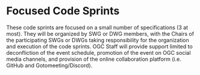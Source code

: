 # Focused Code Sprints

These code sprints are focused on a small number of specifications (3 at most). They will be organized by SWG or DWG members, with the Chairs of the participating SWGs or DWGs taking responsibility for the organization and execution of the code sprints. OGC Staff will provide support limited to deconfliction of the event schedule, promotion of the event on OGC social media channels, and provision of the online collaboration platform (i.e. GitHub and Gotomeeting/Discord).
